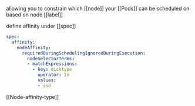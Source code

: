 allowing you to constrain which [[node]] your [[Pods]] can be scheduled on based on node [[label]]

define affinity under [[spec]]
```yaml
spec:
  affinity:
    nodeAffinity:
      requiredDuringSchedulingIgnoredDuringExecution:
        nodeSelectorTerms:
        - matchExpressions:
          - key: disktype
            operator: In
            values:
            - ssd 
```

[[Node-affinity-type]]

